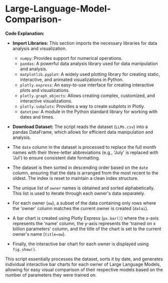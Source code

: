 # Large-Language-Model-Comparison-

**Code Explanation:**
- **Import Libraries:** This section imports the necessary libraries for data analysis and visualization. 
  - `numpy`: Provides support for numerical operations.
  - `pandas`: A powerful data analysis library used for data manipulation and analysis.
  - `matplotlib.pyplot`: A widely used plotting library for creating static, interactive, and animated visualizations in Python.
  - `plotly.express`: An easy-to-use interface for creating interactive plots and visualizations.
  - `plotly.graph_objects`: Allows creating complex, customized, and interactive visualizations.
  - `plotly.subplots`: Provides a way to create subplots in Plotly.
  - `datetime`: A module in the Python standard library for working with dates and times.

- **Download Dataset:** The script reads the dataset (`LLMs.csv`) into a pandas DataFrame, which allows for efficient data manipulation and analysis.

- The `date` column in the dataset is processed to replace the full month names with their three-letter abbreviations (e.g., 'July' is replaced with 'Jul') to ensure consistent date formatting.
- The dataset is then sorted in descending order based on the `date` column, ensuring that the data is arranged from the most recent to the oldest. The index is reset to maintain a clean index structure.
- The unique list of `owner` names is obtained and sorted alphabetically. This list is used to iterate through each owner's data separately.
- For each owner (`ow`), a subset of the data containing only rows where the 'owner' column matches the current owner is created (`datai`).
- A bar chart is created using Plotly Express (`px.bar()`) where the x-axis represents the 'name' column, the y-axis represents the 'trained on x billion parameters' column, and the title of the chart is set to the current owner's name (`title=ow`).
- Finally, the interactive bar chart for each owner is displayed using `fig.show()`.

This script essentially processes the dataset, sorts it by date, and generates individual interactive bar charts for each owner of Large Language Models, allowing for easy visual comparison of their respective models based on the number of parameters they were trained on.
